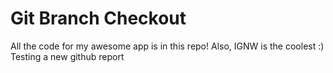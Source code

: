 # Git Branch Checkout
 All the code for my awesome app is in this repo!
 Also, IGNW is the coolest :)
Testing a new github report

